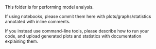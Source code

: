 This folder is for performing model analysis.

If using notebooks, please commit them here with plots/graphs/statistics annotated with inline comments.  

If you instead use command-line tools, please describe how to run your code, and upload generated plots and statistics with documentation explaining them.
